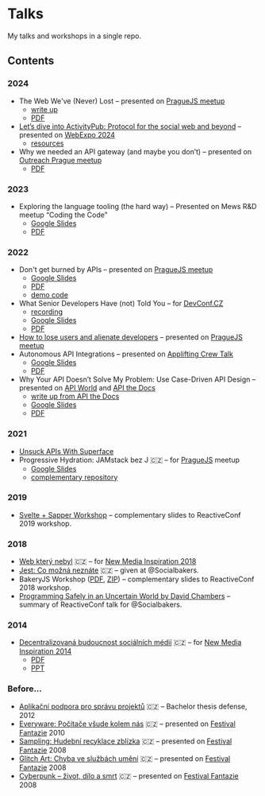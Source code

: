# Talks

My talks and workshops in a single repo.

## Contents

### 2024

- The Web We've (Never) Lost – presented on [PragueJS meetup](https://www.meetup.com/praguejs/events/298730885/)
  - [write up](https://www.bitoff.org/web-we-never-lost/)
  - [PDF](https://github.com/jnv/talks/releases/download/2024-talks/2024-01-Web_we_never_lost.pdf)
- [Let’s dive into ActivityPub: Protocol for the social web and beyond](2024-05-activitypub/) – presented on [WebExpo 2024](https://webexpo.net/prague2024/)
  - [resources](https://www.bitoff.org/ap/)
- Why we needed an API gateway (and maybe you don’t) – presented on [Outreach Prague meetup](https://www.eventbrite.com/e/applications-at-scale-microservices-and-api-tickets-1002930962507)
  - [PDF](https://github.com/jnv/talks/releases/download/2024-talks/2024-09-API_Gateways.pdf)

### 2023

- Exploring the language tooling (the hard way) – Presented on Mews R&D meetup “Coding the Code”
  - [Google Slides](https://docs.google.com/presentation/d/1Du3P2HVOlo_AWoS1gFYYxDLWil8tTMJ9tQBu-h8ybUk/edit?usp=sharing)
  - [PDF](https://github.com/jnv/talks/releases/download/2023-language-tooling/2023-05-Exploring_the_language_tooling_the_hard_way.pdf)

### 2022

- Don't get burned by APIs – presented on [PragueJS meetup](hhttps://www.meetup.com/praguejs/events/269001730/)
  - [Google Slides](https://docs.google.com/presentation/d/1CoXgfchJDeY6RkcmMhrL0cVp6YoQMeeKgTWaAYK_Vyc/edit?usp=sharing)
  - [PDF](https://github.com/jnv/talks/releases/download/2022-dont-get-burned/2022-01-dont-get-burned-by-apis.pdf)
  - [demo code](https://github.com/jnv/superface-demo-22-01-praguejs)
- What Senior Developers Have (not) Told You – for [DevConf.CZ](https://www.devconf.info/cz/)
  - [recording](https://www.youtube.com/watch?v=Y6xAzQCGXNM)
  - [Google Slides](https://docs.google.com/presentation/d/1R7C1I7H8zyOyRDuFwc73Qn9bUPSHa1LyoMWyWq4Cqt4/edit?usp=sharing)
  - [PDF](https://github.com/jnv/talks/releases/download/2022-what-senior-developers-have-not-told-you/2022-01-what_senior_developers_have_not_told_you.pdf)
- [How to lose users and alienate developers](2022-04-lose-users-alienate-developers/) – presented on [PragueJS meetup](https://www.meetup.com/praguejs/events/285335331/)
- Autonomous API Integrations – presented on [Applifting Crew Talk](https://www.meetup.com/applifting-meetup-1/events/287854441/)
  - [Google Slides](https://docs.google.com/presentation/d/1-H9nScuq_sUPk-pkFonmO8B4RtlXzH-qxOhFsW8V6hk/edit?usp=sharing)
  - [PDF](https://github.com/jnv/talks/releases/download/2022-09-autonomous-api-integrations/2022-09-Autonomous_API_Integrations.pdf)
- Why Your API Doesn’t Solve My Problem: Use Case-Driven API Design – presented on [API World](https://apiworld.co/) and [API the Docs](https://apithedocs.org/)
  - [write up from API the Docs](https://pronovix.com/event/api-docs-virtual-2022/jan-vlnas)
  - [Google Slides](https://docs.google.com/presentation/d/1vnw0bpdercjf6fm_NpyHHAd2-bFlzBmE_8uRcM_Cqf0/edit?usp=sharing)
  - [PDF](https://github.com/jnv/talks/releases/download/2022-why-your-api-doesnt-solve/2022-10-Why_your_API_doesnt_solve_my_problem.pdf)

### 2021

- [Unsuck APIs With Superface](2021-09-unsuck-apis/)
- Progressive Hydration: JAMstack bez J 🇨🇿 – for [PragueJS](https://www.meetup.com/praguejs/) meetup
  - [Google Slides](https://docs.google.com/presentation/d/17W5pF0PXOmMYZtg-mndTmru1wsee6y130ctHG8-F4rc/edit?usp=sharing)
  - [complementary repository](https://github.com/jnv/talks-jamstack-without-j)

### 2019

- [Svelte + Sapper Workshop](2019-workshop-sapper/) – complementary slides to ReactiveConf 2019 workshop.

### 2018

- [Web který nebyl](https://www.bitoff.cz/nmi18/) 🇨🇿 – for [New Media Inspiration 2018](https://www.tuesday.cz/akce/new-media-inspiration-2018/)
- [Jest: Co možná neznáte](2018-sbks-jest/) 🇨🇿 – given at @Socialbakers.
- BakeryJS Workshop ([PDF](https://github.com/jnv/talks/releases/download/2018-workshop-bakeryjs/2018-workshop-bakeryjs.pdf), [ZIP](https://github.com/jnv/talks/releases/download/2018-workshop-bakeryjs/2018-workshop-bakeryjs.zip)) – complementary slides to ReactiveConf 2018 workshop.
- [Programming Safely in an Uncertain World by David Chambers](2018-sbks-reactiveconf-chambers/) – summary of ReactiveConf talk for @Socialbakers.

### 2014

- [Decentralizovaná budoucnost sociálních médií](https://www.bitoff.cz/nmi14/) 🇨🇿 – for [New Media Inspiration 2014](https://www.tuesday.cz/akce/new-media-inspiration-2014/)
  - [PDF](https://github.com/jnv/talks/releases/download/2008-2014/2014-decentralizovana-budoucnost-sm.pdf)
  - [PPT](https://github.com/jnv/talks/releases/download/2008-2014/2014-decentralizovana-budoucnost-sm.ppt)

### Before…

- [Aplikační podpora pro správu projektů](https://github.com/jnv/talks/releases/download/2008-2014/2012-bkp.pdf) 🇨🇿 – Bachelor thesis defense, 2012
- [Everyware: Počítače všude kolem nás](https://github.com/jnv/talks/releases/download/2008-2014/2010-everyware.pdf) 🇨🇿 – presented on [Festival Fantazie] 2010
- [Sampling: Hudební recyklace zblízka](https://github.com/jnv/talks/releases/download/2008-2014/2008-sampling.pdf) 🇨🇿 – presented on [Festival Fantazie] 2008
- [Glitch Art: Chyba ve službách umění](https://github.com/jnv/talks/releases/download/2008-2014/2008-glitch-art.pdf) 🇨🇿 – presented on [Festival Fantazie] 2008
- [Cyberpunk – život, dílo a smrt](https://github.com/jnv/talks/releases/download/2008-2014/2008-cyberpunk.pdf) 🇨🇿 – presented on [Festival Fantazie] 2008

[Festival Fantazie]: https://www.festivalfantazie.cz/

